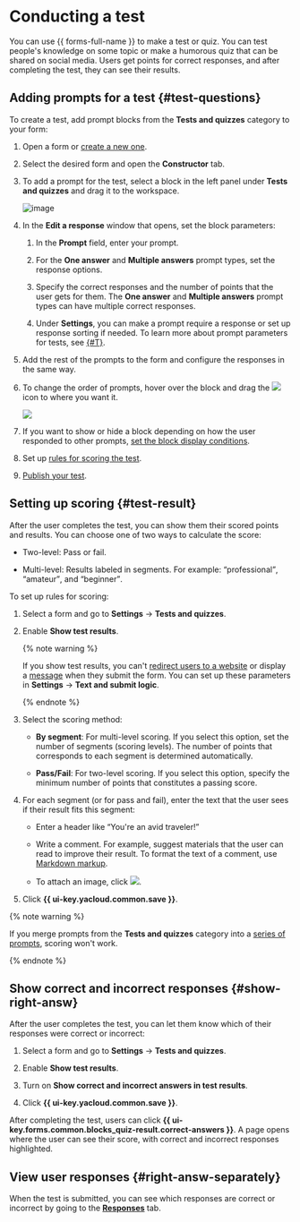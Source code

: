 # Conducting a test

You can use {{ forms-full-name }} to make a test or quiz. You can test people's knowledge on some topic or make a humorous quiz that can be shared on social media. Users get points for correct responses, and after completing the test, they can see their results.


## Adding prompts for a test {#test-questions}

To create a test, add prompt blocks from the **Tests and quizzes** category to your form:

1. Open a form or [create a new one](new-form.md).

1. Select the desired form and open the **Constructor** tab.

1. To add a prompt for the test, select a block in the left panel under **Tests and quizzes** and drag it to the workspace.

   ![image](../_assets/forms/test-questions.png)

1. In the **Edit a response** window that opens, set the block parameters:

   1. In the **Prompt** field, enter your prompt.

   1. For the **One answer** and **Multiple answers** prompt types, set the response options.

   1. Specify the correct responses and the number of points that the user gets for them. The **One answer** and **Multiple answers** prompt types can have multiple correct responses.

   1. Under **Settings**, you can make a prompt require a response or set up response sorting if needed. To learn more about prompt parameters for tests, see [{#T}](blocks-ref/tests-ref.md).

1. Add the rest of the prompts to the form and configure the responses in the same way.

1. To change the order of prompts, hover over the block and drag the ![](../_assets/forms/drag-question.png) icon to where you want it.

   ![](../_assets/forms/tutorial-add-question.gif)

1. If you want to show or hide a block depending on how the user responded to other prompts, [set the block display conditions](add-questions.md#conditions).

1. Set up [rules for scoring the test](#test-result).

1. [Publish your test](publish.md).

## Setting up scoring {#test-result}

After the user completes the test, you can show them their scored points and results. You can choose one of two ways to calculate the score:

- Two-level: Pass or fail.

- Multi-level: Results labeled in segments. For example: <q>professional</q>, <q>amateur</q>, and <q>beginner</q>.

To set up rules for scoring:

1. Select a form and go to **Settings** → **Tests and quizzes**.

1. Enable **Show test results**.

   {% note warning %}

   If you show test results, you can't [redirect users to a website](success-page.md#sec_redirect) or display a [message](success-page.md#message) when they submit the form. You can set up these parameters in **Settings** → **Text and submit logic**.

   {% endnote %}

1. Select the scoring method:

   - **By segment**: For multi-level scoring. If you select this option, set the number of segments (scoring levels). The number of points that corresponds to each segment is determined automatically.

   - **Pass/Fail**: For two-level scoring. If you select this option, specify the minimum number of points that constitutes a passing score.

1. For each segment (or for pass and fail), enter the text that the user sees if their result fits this segment:

   - Enter a header like <q>You're an avid traveler!</q>

   - Write a comment. For example, suggest materials that the user can read to improve their result. To format the text of a comment, use [Markdown markup](appearance.md#section_pzm_m1j_j3b).

   - To attach an image, click ![](../_assets/forms/add-picture.png).

1. Click **{{ ui-key.yacloud.common.save }}**.

{% note warning %}

If you merge prompts from the **Tests and quizzes** category into a [series of prompts](blocks-ref/series.md), scoring won't work.

{% endnote %}

## Show correct and incorrect responses {#show-right-answ}

After the user completes the test, you can let them know which of their responses were correct or incorrect:

1. Select a form and go to **Settings** → **Tests and quizzes**.

1. Enable **Show test results**.

1. Turn on **Show correct and incorrect answers in test results**.

1. Click **{{ ui-key.yacloud.common.save }}**.

After completing the test, users can click **{{ ui-key.forms.common.blocks_quiz-result.correct-answers }}**. A page opens where the user can see their score, with correct and incorrect responses highlighted.


## View user responses {#right-answ-separately}

When the test is submitted, you can see which responses are correct or incorrect by going to the [**Responses**](answers.md) tab.
